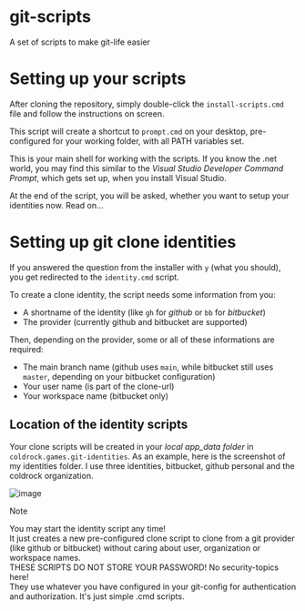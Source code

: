 # git-scripts
A set of scripts to make git-life easier

# Setting up your scripts
After cloning the repository, simply double-click the `install-scripts.cmd` file and follow the instructions on screen.

This script will create a shortcut to `prompt.cmd` on your desktop, pre-configured for your working folder, with all PATH variables set.

This is your main shell for working with the scripts. If you know the .net world, you may find this similar to the _Visual Studio Developer Command Prompt_, which gets set up, when you install Visual Studio.

At the end of the script, you will be asked, whether you want to setup your identities now. Read on...

# Setting up git clone identities
If you answered the question from the installer with `y` (what you should), you get redirected to the `identity.cmd` script.

To create a clone identity, the script needs some information from you:
* A shortname of the identity (like `gh` for _github_ or `bb` for _bitbucket_)
* The provider (currently github and bitbucket are supported)

Then, depending on the provider, some or all of these informations are required:
* The main branch name (github uses `main`, while bitbucket still uses `master`, depending on your bitbucket configuration)
* Your user name (is part of the clone-url)
* Your workspace name (bitbucket only)

## Location of the identity scripts
Your clone scripts will be created in your _local app_data folder_ in `coldrock.games.git-identities`. As an example, here is the screenshot of my identities folder. I use three identities, bitbucket, github personal and the coldrock organization.

![image](https://github.com/user-attachments/assets/7cbbc56c-db0d-4a34-b344-06d8589427b4)


> [!NOTE]
> You may start the identity script any time!\
> It just creates a new pre-configured clone script to clone from a git provider (like github or bitbucket) without caring about user, organization or workspace names.\
> THESE SCRIPTS DO NOT STORE YOUR PASSWORD! No security-topics here!\
> They use whatever you have configured in your git-config for authentication and authorization. It's just simple .cmd scripts.
